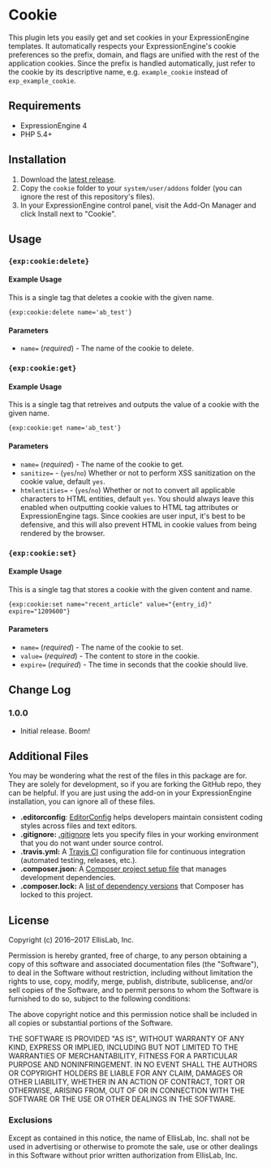 # Cookie

This plugin lets you easily get and set cookies in your ExpressionEngine templates. It automatically respects your ExpressionEngine's cookie preferences so the prefix, domain, and flags are unified with the rest of the application cookies. Since the prefix is handled automatically, just refer to the cookie by its descriptive name, e.g. `example_cookie` instead of `exp_example_cookie`.


## Requirements

- ExpressionEngine 4
- PHP 5.4+

## Installation

1. Download the [latest release](https://github.com/expressionengine-add-ons/Cookie/releases/latest).
2. Copy the `cookie` folder to your `system/user/addons` folder (you can ignore the rest of this repository's files).
3. In your ExpressionEngine control panel, visit the Add-On Manager and click Install next to "Cookie".

## Usage

### `{exp:cookie:delete}`

#### Example Usage

This is a single tag that deletes a cookie with the given name.

```
{exp:cookie:delete name='ab_test'}
```

#### Parameters

- `name=` (*required*) - The name of the cookie to delete.

### `{exp:cookie:get}`

#### Example Usage

This is a single tag that retreives and outputs the value of a cookie with the given name.

```
{exp:cookie:get name='ab_test'}
```

#### Parameters

- `name=` (*required*) - The name of the cookie to get.
- `sanitize=` - (`yes`/`no`) Whether or not to perform XSS sanitization on the cookie value, default `yes`.
- `htmlentities=` - (`yes`/`no`) Whether or not to convert all applicable characters to HTML entities, default `yes`. You should always leave this enabled when outputting cookie values to HTML tag attributes or ExpressionEngine tags. Since cookies are user input, it's best to be defensive, and this will also prevent HTML in cookie values from being rendered by the browser.

### `{exp:cookie:set}`

#### Example Usage

This is a single tag that stores a cookie with the given content and name.

```
{exp:cookie:set name="recent_article" value="{entry_id}" expire="1209600"}
```

#### Parameters

- `name=` (*required*) - The name of the cookie to set.
- `value=` (*required*) - The content to store in the cookie.
- `expire=` (*required*) - The time in seconds that the cookie should live.

## Change Log

### 1.0.0

- Initial release. Boom!

## Additional Files

You may be wondering what the rest of the files in this package are for. They are solely for development, so if you are forking the GitHub repo, they can be helpful. If you are just using the add-on in your ExpressionEngine installation, you can ignore all of these files.

- **.editorconfig**: [EditorConfig](http://editorconfig.org) helps developers maintain consistent coding styles across files and text editors.
- **.gitignore:** [.gitignore](https://git-scm.com/docs/gitignore) lets you specify files in your working environment that you do not want under source control.
- **.travis.yml:** A [Travis CI](https://travis-ci.org) configuration file for continuous integration (automated testing, releases, etc.).
- **.composer.json:** A [Composer project setup file](https://getcomposer.org/doc/01-basic-usage.md) that manages development dependencies.
- **.composer.lock:** A [list of dependency versions](https://getcomposer.org/doc/01-basic-usage.md#composer-lock-the-lock-file) that Composer has locked to this project.

## License

Copyright (c) 2016–2017 EllisLab, Inc.

Permission is hereby granted, free of charge, to any person obtaining a copy of this software and associated documentation files (the "Software"), to deal in the Software without restriction, including without limitation the rights to use, copy, modify, merge, publish, distribute, sublicense, and/or sell copies of the Software, and to permit persons to whom the Software is furnished to do so, subject to the following conditions:

The above copyright notice and this permission notice shall be included in all copies or substantial portions of the Software.

THE SOFTWARE IS PROVIDED "AS IS", WITHOUT WARRANTY OF ANY KIND, EXPRESS OR IMPLIED, INCLUDING BUT NOT LIMITED TO THE WARRANTIES OF MERCHANTABILITY, FITNESS FOR A PARTICULAR PURPOSE AND NONINFRINGEMENT. IN NO EVENT SHALL THE AUTHORS OR COPYRIGHT HOLDERS BE LIABLE FOR ANY CLAIM, DAMAGES OR OTHER LIABILITY, WHETHER IN AN ACTION OF CONTRACT, TORT OR OTHERWISE, ARISING FROM, OUT OF OR IN CONNECTION WITH THE SOFTWARE OR THE USE OR OTHER DEALINGS IN THE SOFTWARE.

### Exclusions

Except as contained in this notice, the name of EllisLab, Inc. shall not be used in advertising or otherwise to promote the sale, use or other dealings in this Software without prior written authorization from EllisLab, Inc.
